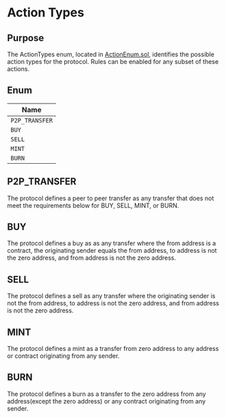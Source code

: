 # Action Types

## Purpose
The ActionTypes enum, located in [ActionEnum.sol](../../../src/protocol/economic/ruleProcessor/ActionEnum.sol), 
identifies the possible action types for the protocol. Rules can be enabled for any subset of these actions.

## Enum

|Name|
|----|
|`P2P_TRANSFER`|
|`BUY`|
|`SELL`|
|`MINT`|
|`BURN`|

## P2P_TRANSFER

The protocol defines a peer to peer transfer as any transfer that does not meet the requirements below for BUY, SELL, MINT, or BURN.

## BUY

The protocol defines a buy as as any transfer where the from address is a contract, the originating sender equals the from address, to address is not the zero address, and from address is not the zero address. 

## SELL

The protocol defines a sell as any transfer where the originating sender is not the from address, to address is not the zero address, and from address is not the zero address.

## MINT

The protocol defines a mint as a transfer from zero address to any address or contract originating from any sender.

## BURN

The protocol defines a burn as a transfer to the zero address from any address(except the zero address) or any contract originating from any sender.